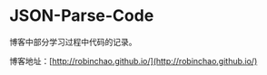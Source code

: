 # JSON-Parse-Code

博客中部分学习过程中代码的记录。

博客地址：[http://robinchao.github.io/](http://robinchao.github.io/)
 